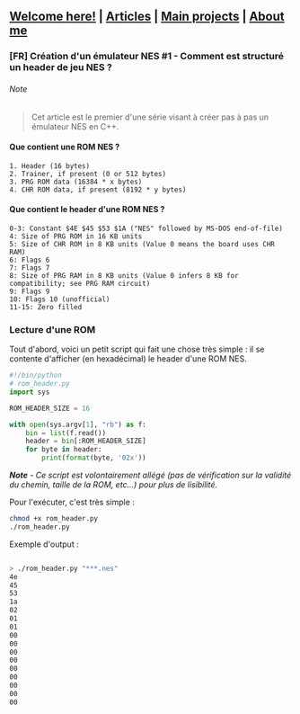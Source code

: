 ## [Welcome here!](https://vpenando.github.io) | [Articles](https://vpenando.github.io/articles.html) | [Main projects](https://vpenando.github.io/projects.html) | [About me](https://vpenando.github.io/about.html)

### [FR] Création d'un émulateur NES #1 - Comment est structuré un header de jeu NES ?

###### Note
> Cet article est le premier d'une série visant à créer pas à pas un émulateur NES en C++.

#### Que contient une ROM NES ?
```
1. Header (16 bytes)
2. Trainer, if present (0 or 512 bytes)
3. PRG ROM data (16384 * x bytes)
4. CHR ROM data, if present (8192 * y bytes)
```

#### Que contient le header d'une ROM NES ?
```
0-3: Constant $4E $45 $53 $1A ("NES" followed by MS-DOS end-of-file)
4: Size of PRG ROM in 16 KB units
5: Size of CHR ROM in 8 KB units (Value 0 means the board uses CHR RAM)
6: Flags 6
7: Flags 7
8: Size of PRG RAM in 8 KB units (Value 0 infers 8 KB for compatibility; see PRG RAM circuit)
9: Flags 9
10: Flags 10 (unofficial)
11-15: Zero filled
```

### Lecture d'une ROM
Tout d'abord, voici un petit script qui fait une chose très simple : il se contente d'afficher (en hexadécimal) le header d'une ROM NES.
```py
#!/bin/python
# rom_header.py
import sys

ROM_HEADER_SIZE = 16

with open(sys.argv[1], "rb") as f:
    bin = list(f.read())
    header = bin[:ROM_HEADER_SIZE]
    for byte in header:
        print(format(byte, '02x'))
```
***Note** - Ce script est volontairement allégé (pas de vérification sur la validité du chemin, taille de la ROM, etc...) pour plus de lisibilité.*

Pour l'exécuter, c'est très simple :
```sh
chmod +x rom_header.py
./rom_header.py
```
Exemple d'output :
```sh

> ./rom_header.py "***.nes"
4e
45
53
1a
02
01
01
00
00
00
00
00
00
00
00
00
```
